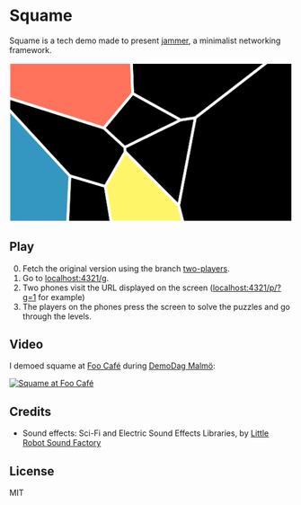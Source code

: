 Squame
===

Squame is a tech demo made to present [jammer](https://github.com/jtpio/jammer), a minimalist networking framework.

![Screenshot](https://raw.githubusercontent.com/jtpio/squame/master/public/assets/screenshot2.png)

## Play

0. Fetch the original version using the branch [two-players](https://github.com/jtpio/squame/tree/two-players).
1. Go to [localhost:4321/g](http://localhost:4321/g).
2. Two phones visit the URL displayed on the screen ([localhost:4321/p/?g=1](http://squame.jtp.io/p/?g=1) for example)
3. The players on the phones press the screen to solve the puzzles and go through the levels.

## Video

I demoed squame at [Foo Café](//www.foocafe.org) during [DemoDag Malmö](//twitter.com/demodag_malmo):

[![Squame at Foo Café](https://img.youtube.com/vi/epVPNmx8NJs/0.jpg)](https://www.youtube.com/watch?v=epVPNmx8NJs)

## Credits

- Sound effects: Sci-Fi and Electric Sound Effects Libraries, by [Little Robot Sound Factory](http://www.littlerobotsoundfactory.com/)

## License

MIT
